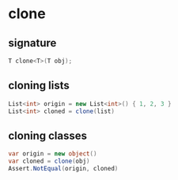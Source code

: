 # clone

## signature

```csharp
T clone<T>(T obj);
```

## cloning lists

```csharp
List<int> origin = new List<int>() { 1, 2, 3 }
List<int> cloned = clone(list)
```

## cloning classes

```csharp
var origin = new object()
var cloned = clone(obj)
Assert.NotEqual(origin, cloned)
```
